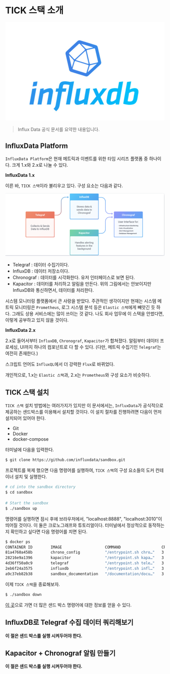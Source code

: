 # TICK 스택 소개

![logo](../logo.png)

> Influx Data 공식 문서를 요약한 내용입니다.

## InfluxData Platform

`InfluxData Platform`은 현재 메트릭과 이벤트를 위한 타임 시리즈 플랫폼 중 하나이다. 크게 1.x와 2.x로 나눌 수 있다.

**InfluxData 1.x**

이른 바, `TICK 스택`이라 불리우고 있다. 구성 요소는 다음과 같다.

![TICK 스택](./01.png)

* Telegraf : 데이터 수집기이다.
* InfluxDB : 데이터 저장소이다.
* Chronograf : 데이터를 시각화한다. 유저 인터페이스로 보면 된다.
* Kapacitor : 데이터를 처리하고 알림을 만든다. 위의 그림에서는 안보이지만 InfluxDB와 통신하면서, 데이터를 처리한다.

시스템 모니터링 플랫폼에서 큰 사랑을 받았다. 주관적인 생각이지만 현재는 시스템 메트릭 모니터링은 `Prometheus`, 로그 시스템 분석 등은 `Elastic 스택`에게 빼앗긴 듯 하다. 그래도 상용 서비스에는 많이 쓰이는 것 같다. 나도 회사 업무에 이 스택을 안썼다면, 이렇게 공부하고 있지 않을 것이다.

**InfluxData 2.x**

2.x로 들어서부터 `InfluxDB`, `Chronograf`, `Kapacitor`가 합쳐졌다. 알림부터 데이터 프로세싱, UI까지 하나의 컴포넌트로 다 할 수 있다. (다만, 메트릭 수집기인 `Telegraf`는 여전히 존재한다.) 

스크립트 언어도 `InfluxQL`에서 더 강력한 `Flux`로 바뀌었다. 

개인적으로, 1.x는 `Elastic 스택`과, 2.x는 `Prometheus`와 구성 요소가 비슷하다.


## TICK 스택 설치

`TICK 스택` 설치 방법에는 여러가지가 있지만 이 문서에서는, `InfluxData`가 공식적으로 제공하는 샌드박스를 이용해서 설치할 것이다. 이 설치 절차를 진행하려면 다음이 먼저 설치되어 있어야 한다.

* Git
* Docker
* docker-compose

터미널에 다음을 입력한다.

```bash
$ git clone https://github.com/influxdata/sandbox.git
```

프로젝트를 복제 했으면 다음 명령어를 실행하여, `TICK 스택`의 구성 요소들의 도커 컨테이너 설치 및 실행한다.

```bash
# cd into the sandbox directory
$ cd sandbox

# Start the sandbox
$ ./sandbox up
```

명령어를 실행하면 잠시 후에 브라우저에서, "localhost:8888", "localhost:3010"이 띄어질 것이다. 이 둘은 크로노그래프와 튜토리얼이다. 터미널에서 정상적으로 동작하는지 확인하고 싶다면 다음 명령어를 치면 된다.

```bash
$ docker ps
CONTAINER ID        IMAGE                   COMMAND                  CREATED             STATUS              PORTS                                                                    NAMES
81a4760a458b        chrono_config           "/entrypoint.sh chro…"   3 minutes ago       Up 2 minutes        0.0.0.0:8888->8888/tcp                                                   sandbox_chronograf_1
28216e9a1396        kapacitor               "/entrypoint.sh kapa…"   3 minutes ago       Up 3 minutes        0.0.0.0:9092->9092/tcp                                                   sandbox_kapacitor_1
4d36ff50a0c9        telegraf                "/entrypoint.sh tele…"   3 minutes ago       Up 3 minutes        8092/udp, 8125/udp, 8094/tcp                                             sandbox_telegraf_1
2eb6f24a3575        influxdb                "/entrypoint.sh infl…"   3 minutes ago       Up 3 minutes        0.0.0.0:8082->8082/tcp, 0.0.0.0:8086->8086/tcp, 0.0.0.0:8089->8089/udp   sandbox_influxdb_1
a9c37eb82b38        sandbox_documentation   "/documentation/docu…"   3 minutes ago       Up 3 minutes        0.0.0.0:3010->3000/tcp                                                   sandbox_documentation_1
```

이제 `TICK 스택`을 종료해보자.

```bash
$ ./sandbox down
```

[이 곳](https://github.com/influxdata/sandbox)으로 가면 더 많은 샌드 박스 명령어에 대한 정보를 얻을 수 있다. 


## InfluxDB로 Telegraf 수집 데이터 쿼리해보기

**이 절은 샌드 박스를 실행 시켜두어야 한다.**

## Kapacitor + Chronograf 알림 만들기

**이 절은 샌드 박스를 실행 시켜두어야 한다.**